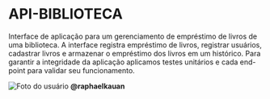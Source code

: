 # API-BIBLIOTECA
Interface de aplicação para um gerenciamento de empréstimo de livros de uma biblioteca. A interface registra empréstimo de livros, registrar usuários, cadastrar livros e armazenar o empréstimo dos livros em um histórico. 
Para garantir a integridade da aplicação aplicamos testes unitários e cada end-point para validar seu funcionamento.

![Foto do usuário]([https://github.com/raphaelkauan/](https://avatars.githubusercontent.com/u/111379005?v=4))
 **@raphaelkauan**
